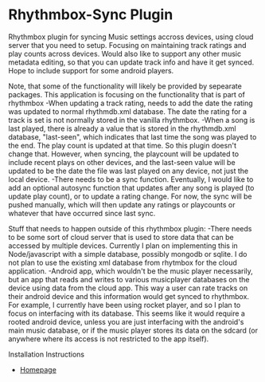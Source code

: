 # Rhythmbox-Sync Plugin
Rhythmbox plugin for syncing Music settings accross devices, using cloud server that you need to setup. Focusing on maintaining track ratings and play counts across devices. Would also like to support any other music metadata editing, so that you can update track info and have it get synced. Hope to include support for some android players.

Note, that some of the functionality will likely be provided by sepearate packages. This application is focusing on the functionality that is part of rhythmbox
  -When updating a track rating, needs to add the date the rating was updated to normal rhythmdb.xml database. The date the rating for a track is set is not normally stored in the vanilla rhythmbox.
  -When a song is last played, there is already a value that is stored in the rhythmdb.xml database, "last-seen", which indicates that last time the song was played to the end. The play count is updated at that time. So this plugin doesn't change that. However, when syncing, the playcount will be updated to include recent plays on other devices, and the last-seen value will be updated to be the date the file was last played on any device, not just the local device.
  -There needs to be a sync function. Eventually, I would like to add an optional autosync function that updates after any song is played (to update play count), or to update a rating change. For now, the sync will be pushed manually, which will then update any ratings or playcounts or whatever that have occurred since last sync.

Stuff that needs to happen outside of this rhythmbox plugin:
  -There needs to be some sort of cloud server that is used to store data that can be accessed by multiple devices. Currently I plan on implementing this in Node/javascript with a simple database, possibly mongodb or sqlite. I do not plan to use the existing xml database from rhytmbox for the cloud application.
  -Android app, which wouldn't be the music player necessarily, but an app that reads and writes to various musicplayer databases on the device using data from the cloud app. This way a user can rate tracks on their android device and this information would get synced to rhythmbox. For example, I currently have been using rocket player, and so I plan to focus on interfacing with its database. This seems like it would require a rooted android device, unless you are just interfacing with the android's main music database, or if the music player stores its data on the sdcard (or anywhere where its access is not restricted to the app itself).

Installation Instructions
* [Homepage](https://github.com/semlak/rhythmbox-sync)
